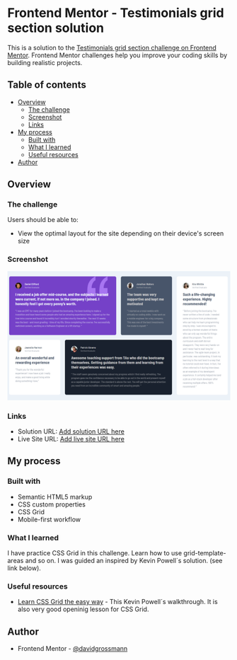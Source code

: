 # Frontend Mentor - Testimonials grid section solution

This is a solution to the [Testimonials grid section challenge on Frontend Mentor](https://www.frontendmentor.io/challenges/testimonials-grid-section-Nnw6J7Un7). Frontend Mentor challenges help you improve your coding skills by building realistic projects. 

## Table of contents

- [Overview](#overview)
  - [The challenge](#the-challenge)
  - [Screenshot](#screenshot)
  - [Links](#links)
- [My process](#my-process)
  - [Built with](#built-with)
  - [What I learned](#what-i-learned)
  - [Useful resources](#useful-resources)
- [Author](#author)

## Overview

### The challenge

Users should be able to:

- View the optimal layout for the site depending on their device's screen size

### Screenshot

![](./screenshot.png)

### Links

- Solution URL: [Add solution URL here](https://your-solution-url.com)
- Live Site URL: [Add live site URL here](https://your-live-site-url.com)

## My process

### Built with

- Semantic HTML5 markup
- CSS custom properties
- CSS Grid
- Mobile-first workflow

### What I learned

I have practice CSS Grid in this challenge. Learn how to use grid-template-areas and so on. I was guided an inspired by Kevin Powell´s solution. (see link below).

### Useful resources

- [Learn CSS Grid the easy way](https://www.youtube.com/watch?v=rg7Fvvl3taU&t=1704s) - This Kevin Powell´s walkthrough. It is also very good openinig lesson for CSS Grid.



## Author

- Frontend Mentor - [@davidgrossmann](https://www.frontendmentor.io/profile/davidgrossmann)

